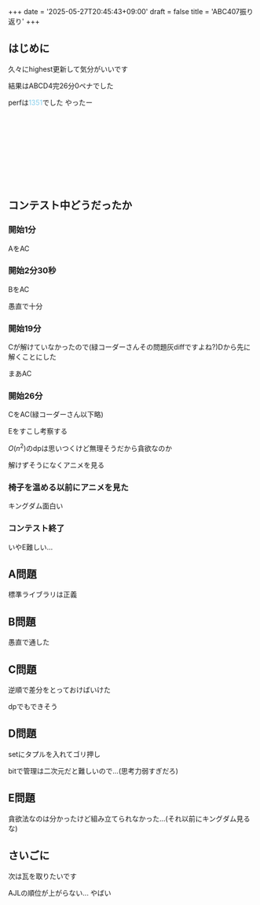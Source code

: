 +++
date = '2025-05-27T20:45:43+09:00'
draft = false
title = 'ABC407振り返り'
+++

## はじめに

久々にhighest更新して気分がいいです

結果はABCD4完26分0ペナでした

perfは<font color=skyblue>1351</font>でした やったー

<div class="iframely-embed"><div class="iframely-responsive" style="height: 140px; padding-bottom: 0;"><a href="https://atcoder.jp/users/hidehico/history/share/abc407?lang=ja" data-iframely-url="//iframely.net/XhBG7dkN"></a></div></div><script async src="//iframely.net/embed.js"></script>

## コンテスト中どうだったか

### 開始1分

AをAC

### 開始2分30秒

BをAC

愚直で十分

### 開始19分

Cが解けていなかったので(緑コーダーさんその問題灰diffですよね?)Dから先に解くことにした

まあAC

### 開始26分

CをAC(緑コーダーさん以下略)

Eをすこし考察する

$O(n^2)$のdpは思いつくけど無理そうだから貪欲なのか

解けずそうになくアニメを見る

### 椅子を温める以前にアニメを見た

キングダム面白い

### コンテスト終了

いやE難しい...

## A問題

標準ライブラリは正義

## B問題

愚直で通した

## C問題

逆順で差分をとっておけばいけた

dpでもできそう

## D問題

setにタプルを入れてゴリ押し

bitで管理は二次元だと難しいので...(思考力弱すぎだろ)

## E問題

貪欲法なのは分かったけど組み立てられなかった...(それ以前にキングダム見るな)

## さいごに

次は瓦を取りたいです

AJLの順位が上がらない... やばい

<script src="https://utteranc.es/client.js"
        repo="hidehic0/blog"
        issue-term="pathname"
        label="Comment"
        theme="github-dark"
        crossorigin="anonymous"
        async>
</script>
